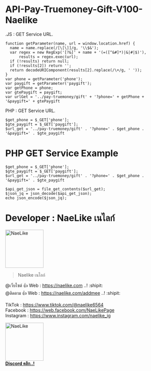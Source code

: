 # API-Pay-Truemoney-Gift-V100-Naelike

.JS : GET Service URL.
```
function getParameter(name, url = window.location.href) {
  name = name.replace(/[\[\]]/g, '\\$&');
  var regex = new RegExp('[?&]' + name + '(=([^&#]*)|&|#|$)'),
      results = regex.exec(url);
  if (!results) return null;
  if (!results[2]) return '';
  return decodeURIComponent(results[2].replace(/\+/g, ' '));
}
var phone = getParameter('phone');
var paygift = getParameter('paygift');
var getPhone = phone;
var gtePaygift = paygift;
var urlGet = '../pay-truemoney/gift' + '?phone=' + getPhone + '&paygift=' + gtePaygift
```
PHP : GET Service URL.
```
$get_phone = $_GET['phone'];
$gte_paygift = $_GET['paygift'];
$url_get = '../pay-truemoney/gift' . '?phone=' . $get_phone . '&paygift=' . $gte_paygift
```

# PHP GET Service Example 
```
$get_phone = $_GET['phone'];
$gte_paygift = $_GET['paygift'];
$url_get = '../pay-truemoney/gift' . '?phone=' . $get_phone . '&paygift=' . $gte_paygift
```
```
$api_get_json = file_get_contents($url_get);
$json_jq = json_decode($api_get_json);
echo json_encode($json_jq);
```

# Developer : NaeLike เนไลก์

<img class="rounded" src="http://img.in.th/images/c938fdabdf2a1d4b2deda8ffea4fa189.jpg" width="120" alt="NaeLike"> 

> Naelike เนไลก์

@เว็บไซต์ :+1: Web :  <https://naelike.com> ..! :shipit:
<br>
@ติดตาม :+1: Web :  <https://naelike.com/addmee> ..! :shipit:

TikTok :  <https://www.tiktok.com/@naelike6564>
<br>
Facebook :  <https://web.facebook.com/NaeLikePage>
<br>
Instagram :  <https://www.instagram.com/naelike_ig>
<br>


<a href="https://link.ckpzmc.xyz/dispnae"> 
   <img class="rounded" src="https://i.pinimg.com/originals/1a/9a/f1/1a9af177bdcd0bd93568e59bb7600cbe.png" width="120" alt="NaeLike"> 
   </br>
   <b class="fs-12">Discord คลิก..!</b> 
</a>
